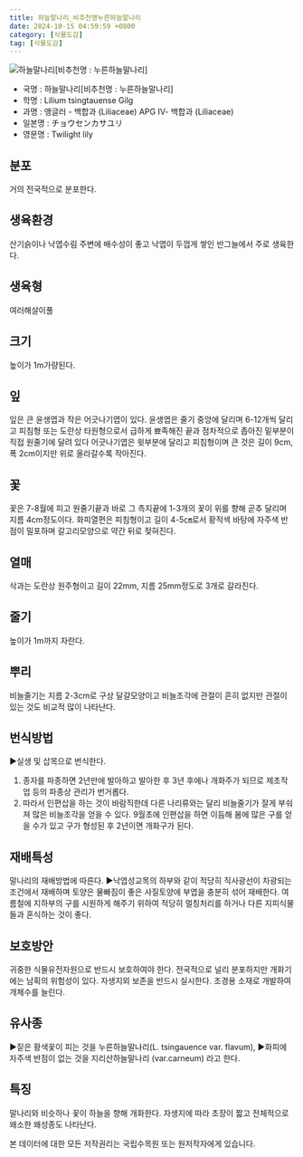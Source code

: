 ```yaml
---
title: 하늘말나리_비추천명누른하늘말나리
date: 2024-10-15 04:59:59 +0800
category: [식물도감]
tag: [식물도감]
---
```




![하늘말나리[비추천명 : 누른하늘말나리]](/fileUpload/plants/basic/Liliaceae/Lilium/15149/15149_2020_2_th2.JPG)
- 국명 : 하늘말나리[비추천명 : 누른하늘말나리]
- 학명 : Lilium tsingtauense Gilg
- 과명 : 앵글러 - 백합과 (Liliaceae) APG Ⅳ- 백합과 (Liliaceae)
- 일본명 : チョウセンカサユリ
- 영문명 : Twilight lily


## 분포
거의 전국적으로 분포한다.
## 생육환경
산기슭이나 낙엽수림 주변에 배수성이 좋고 낙엽이 두껍게 쌓인 반그늘에서 주로 생육한다.
## 생육형
여러해살이풀
## 크기
높이가 1m가량된다.
## 잎
잎은 큰 윤생엽과 작은 어긋나기엽이 있다. 윤생엽은 줄기 중앙에 달리며 6-12개씩 달리고 피침형 또는 도란상 타원형으로서 급하게 뾰족해진 끝과 점차적으로 좁아진 밑부분이 직접 원줄기에 달려 있다 어긋나기엽은 윗부분에 달리고 피침형이며 큰 것은 길이 9cm, 폭 2cm이지만 위로 올라갈수록 작아진다.
## 꽃
꽃은 7-8월에 피고 원줄기끝과 바로 그 측지끝에 1-3개의 꽃이 위를 향해 곧추 달리며 지름 4cm정도이다. 화피열편은 피침형이고 길이 4-5㎝로서 황적색 바탕에 자주색 반점이 밀포하며 갈고리모양으로 약간 뒤로 젖혀진다.
## 열매
삭과는 도란상 원주형이고 길이 22mm, 지름 25mm정도로 3개로 갈라진다.
## 줄기
높이가 1m까지 자란다.
## 뿌리
비늘줄기는 지름 2-3cm로 구상 달걀모양이고 비늘조각에 관절이 흔히 없지만 관절이 있는 것도 비교적 많이 나타난다.
## 번식방법
▶실생 및 삽목으로 번식한다. 1. 종자를 파종하면 2년만에 발아하고 발아한 후 3년 후에나 개화주가 되므로 제초작업 등의 파종상 관리가 번거롭다. 2. 따라서 인편삽을 하는 것이 바람직한데 다른 나리류와는 달리 비늘줄기가 잘게 부숴져 많은 비늘조각을 얻을 수 있다. 9월초에 인편삽을 하면 이듬해 봄에 많은 구를 얻을 수가 있고 구가 형성된 후 2년이면 개화구가 된다.
## 재배특성
말나리의 재배방법에 따른다.▶낙엽성교목의 하부와 같이 적당히 직사광선이 차광되는 조건에서 재배하며 토양은 물빠짐이 좋은 사질토양에 부엽을 충분히 섞어 재배한다. 여름철에 지하부의 구를 시원하게 해주기 위하여 적당히 멀칭처리를 하거나 다른 지피식물들과 혼식하는 것이 좋다.
## 보호방안
귀중한 식물유전자원으로 반드시 보호하여야 한다. 전국적으로 널리 분포하지만 개화기에는 남획의 위험성이 있다. 자생지외 보존을 반드시 실시한다. 조경용 소재로 개발하여 개체수를 늘린다.
## 유사종
▶짙은 황색꽃이 피는 것을 누른하늘말나리(L. tsingauence var. flavum),▶화피에 자주색 반점이 없는 것을 지리산하늘말나리 (var.carneum) 라고 한다.
## 특징
말나리와 비슷하나 꽃이 하늘을 향해 개화한다. 자생지에 따라 초장이 짧고 전체적으로 왜소한 왜성종도 나타난다.






본 데이터에 대한 모든 저작권리는 국립수목원 또는 원저작자에게 있습니다.
